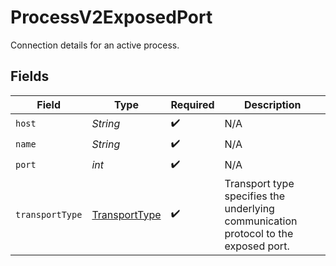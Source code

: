 # ProcessV2ExposedPort

Connection details for an active process.


## Fields

| Field                                                                               | Type                                                                                | Required                                                                            | Description                                                                         |
| ----------------------------------------------------------------------------------- | ----------------------------------------------------------------------------------- | ----------------------------------------------------------------------------------- | ----------------------------------------------------------------------------------- |
| `host`                                                                              | *String*                                                                            | :heavy_check_mark:                                                                  | N/A                                                                                 |
| `name`                                                                              | *String*                                                                            | :heavy_check_mark:                                                                  | N/A                                                                                 |
| `port`                                                                              | *int*                                                                               | :heavy_check_mark:                                                                  | N/A                                                                                 |
| `transportType`                                                                     | [TransportType](../../models/shared/TransportType.md)                               | :heavy_check_mark:                                                                  | Transport type specifies the underlying communication protocol to the exposed port. |